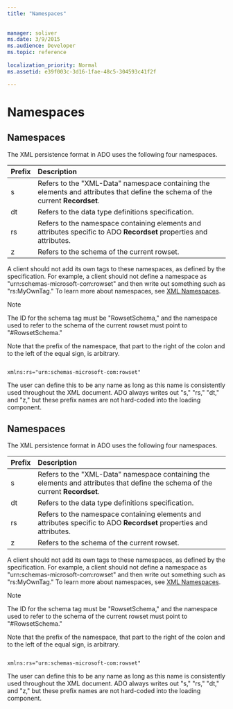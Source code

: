 ```yaml
---
title: "Namespaces"
 
 
manager: soliver
ms.date: 3/9/2015
ms.audience: Developer
ms.topic: reference
  
localization_priority: Normal
ms.assetid: e39f003c-3d16-1fae-48c5-304593c41f2f

---
```


# Namespaces

## Namespaces

The XML persistence format in ADO uses the following four namespaces.
  
|**Prefix**|**Description**|
|:-----|:-----|
|s  <br/> |Refers to the "XML-Data" namespace containing the elements and attributes that define the schema of the current **Recordset**.  <br/> |
|dt  <br/> |Refers to the data type definitions specification.  <br/> |
|rs  <br/> |Refers to the namespace containing elements and attributes specific to ADO **Recordset** properties and attributes.  <br/> |
|z  <br/> |Refers to the schema of the current rowset.  <br/> |
   
A client should not add its own tags to these namespaces, as defined by the specification. For example, a client should not define a namespace as "urn:schemas-microsoft-com:rowset" and then write out something such as "rs:MyOwnTag." To learn more about namespaces, see [XML Namespaces](http://www.w3.org/TR/xml-names/).
  
> [!NOTE]
> The ID for the schema tag must be "RowsetSchema," and the namespace used to refer to the schema of the current rowset must point to "#RowsetSchema." 
  
Note that the prefix of the namespace, that part to the right of the colon and to the left of the equal sign, is arbitrary.
  
```
 
xmlns:rs="urn:schemas-microsoft-com:rowset" 

```

The user can define this to be any name as long as this name is consistently used throughout the XML document. ADO always writes out "s," "rs," "dt," and "z," but these prefix names are not hard-coded into the loading component.
  
## Namespaces

The XML persistence format in ADO uses the following four namespaces.
  
|**Prefix**|**Description**|
|:-----|:-----|
|s  <br/> |Refers to the "XML-Data" namespace containing the elements and attributes that define the schema of the current **Recordset**.  <br/> |
|dt  <br/> |Refers to the data type definitions specification.  <br/> |
|rs  <br/> |Refers to the namespace containing elements and attributes specific to ADO **Recordset** properties and attributes.  <br/> |
|z  <br/> |Refers to the schema of the current rowset.  <br/> |
   
A client should not add its own tags to these namespaces, as defined by the specification. For example, a client should not define a namespace as "urn:schemas-microsoft-com:rowset" and then write out something such as "rs:MyOwnTag." To learn more about namespaces, see [XML Namespaces](http://www.w3.org/TR/xml-names/).
  
> [!NOTE]
> The ID for the schema tag must be "RowsetSchema," and the namespace used to refer to the schema of the current rowset must point to "#RowsetSchema." 
  
Note that the prefix of the namespace, that part to the right of the colon and to the left of the equal sign, is arbitrary.
  
```
 
xmlns:rs="urn:schemas-microsoft-com:rowset" 

```

The user can define this to be any name as long as this name is consistently used throughout the XML document. ADO always writes out "s," "rs," "dt," and "z," but these prefix names are not hard-coded into the loading component.
  

